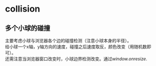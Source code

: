 # collision
## 多个小球的碰撞
主要考虑小球与浏览器各个边的碰撞检测（注意小球本身的半径）。<br>
给小球一个x轴，y轴方向的速度，碰撞之后速度取反，颜色改变（用随机数即可）。<br>
还需注意当浏览器窗口改变时，小球边界检测改变。通过<i>window.onresize</i>.<br>
